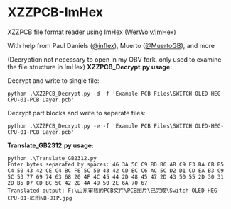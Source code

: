 
# XZZPCB-ImHex
XZZPCB file format reader using ImHex ([WerWolv/ImHex](https://github.com/WerWolv/ImHex))

With help from Paul Daniels ([@inflex](https://github.com/inflex)), Muerto ([@MuertoGB](https://github.com/MuertoGB)), and more

(Decryption not necessary to open in my OBV fork, only used to examine the file structure in ImHex) 
**XZZPCB_Decrypt.py usage:**

Decrypt and write to single file:
    
    python .\XZZPCB_Decrypt.py -d -f 'Example PCB Files\SWITCH OLED-HEG-CPU-01-PCB Layer.pcb'

Decrypt part blocks and write to seperate files:
    
    python .\XZZPCB_Decrypt.py -e -f 'Example PCB Files\SWITCH OLED-HEG-CPU-01-PCB Layer.pcb'


**Translate_GB2312.py usage:**

    python .\Translate_GB2312.py
    Enter bytes separated by spaces: 46 3A 5C C9 BD B6 AB C9 F3 BA CB B5 C4 50 43 42 CE C4 BC FE 5C 50 43 42 CD BC C6 AC 5C D2 D1 CD EA B3 C9 5C 53 77 69 74 63 68 20 4F 4C 45 44 2D 48 45 47 2D 43 50 55 2D 30 31 2D B5 D7 CD BC 5C 42 2D 4A 49 50 2E 6A 70 67
    Translated output: F:\山东审核的PCB文件\PCB图片\已完成\Switch OLED-HEG-CPU-01-底图\B-JIP.jpg
    

